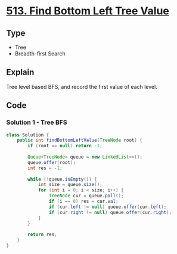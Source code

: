 # [513. Find Bottom Left Tree Value](https://leetcode.com/problems/find-bottom-left-tree-value/)

## Type

- Tree
- Breadth-first Search

## Explain

Tree level based BFS, and record the first value of each level.

## Code

### Solution 1 - Tree BFS

```java
class Solution {
    public int findBottomLeftValue(TreeNode root) {
        if (root == null) return -1;
        
        Queue<TreeNode> queue = new LinkedList<>();
        queue.offer(root);
        int res = -1;
        
        while (!queue.isEmpty()) {
            int size = queue.size();
            for (int i = 0; i < size; i++) {
                TreeNode cur = queue.poll();
                if (i == 0) res = cur.val;
                if (cur.left != null) queue.offer(cur.left);
                if (cur.right != null) queue.offer(cur.right);
            }
        }
        
        return res;
    }
}
```